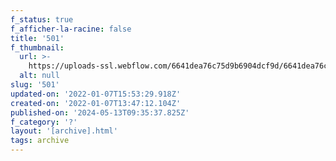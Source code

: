 ```yaml
---
f_status: true
f_afficher-la-racine: false
title: '501'
f_thumbnail:
  url: >-
    https://uploads-ssl.webflow.com/6641dea76c75d9b6904dcf9d/6641dea76c75d9b6904dd370_501.jpg
  alt: null
slug: '501'
updated-on: '2022-01-07T15:53:29.918Z'
created-on: '2022-01-07T13:47:12.104Z'
published-on: '2024-05-13T09:35:37.825Z'
f_category: '?'
layout: '[archive].html'
tags: archive
---
```



